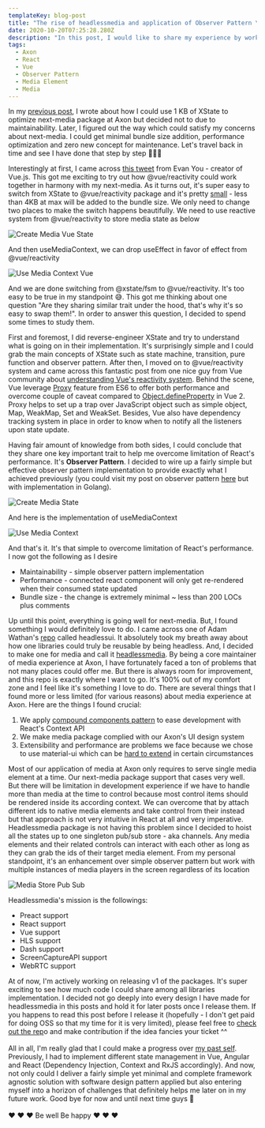 ```yaml
---
templateKey: blog-post
title: "The rise of headlessmedia and application of Observer Pattern \U0001F389"
date: 2020-10-20T07:25:28.280Z
description: "In this post, I would like to share my experience by working on personal media library so-called \"headlessmedia\". It is the set of media libraries designed for UI frameworks such as React and Vue to help ease the work when it comes to media development experience. Stay tuned and read on guys\U0001F60E"
tags:
  - Axon
  - React
  - Vue
  - Observer Pattern
  - Media Element
  - Media
---
```

[](https://next-media-optimization-axon.netlify.app/)In my [previous post](https://namnguyen.design/blog/2020-09-28-optimize-react-media-player-with-xstate-%F0%9F%8E%89%F0%9F%8E%89%F0%9F%8E%89/), I wrote about how I could use 1 KB of XState to optimize next-media package at Axon but decided not to due to maintainability. Later, I figured out the way which could satisfy my concerns about next-media. I could get minimal bundle size addition, performance optimization and zero new concept for maintenance. Let's travel back in time and see I have done that step by step 🚶🏻‍♂️

Interestingly at first, I came across [this tweet](https://twitter.com/youyuxi/status/1261773119003537408?lang=en) from Evan You - creator of Vue.js. This got me exciting to try out how @vue/reactivity could work together in harmony with my next-media. As it turns out, it's super easy to switch from XState to @vue/reactivity package and it's pretty [small](https://bundlephobia.com/result?p=@vue/reactivity@3.0.1) - less than 4KB at max will be added to the bundle size. We only need to change two places to make the switch happens beautifully. We need to use reactive system from @vue/reactivity to store media state as below

![Create Media Vue State](/img/createmediavuestate.png "Create Media Vue State")

And then useMediaContext, we can drop useEffect in favor of effect from @vue/reactivity

![Use Media Context Vue](/img/usemediacontextvue.png "Use Media Context Vue")

And we are done switching from @xstate/fsm to @vue/reactivity. It's too easy to be true in my standpoint 😅. This got me thinking about one question "Are they sharing similar trait under the hood, that's why it's so easy to swap them!". In order to answer this question, I decided to spend some times to study them.

First and foremost, I did reverse-engineer XState and try to understand what is going on in their implementation. It's surprisingly simple and I could grab the main concepts of XState such as state machine, transition, pure function and observer pattern. After then, I moved on to @vue/reactivity system and came across this fantastic post from one nice guy from Vue community about [understanding Vue's reactivity system](https://dev.to/jinjiang/understanding-reactivity-in-vue-3-0-1jni). Behind the scene, Vue leverage [Proxy](https://developer.mozilla.org/en-US/docs/Web/JavaScript/Reference/Global_Objects/Proxy) feature from ES6 to offer both performance and overcome couple of caveat compared to [Object.defineProperty](https://developer.mozilla.org/en-US/docs/Web/JavaScript/Reference/Global_Objects/Object/defineProperty) in Vue 2. Proxy helps to set up a trap over JavaScript object such as simple object, Map, WeakMap, Set and WeakSet. Besides, Vue also have dependency tracking system in place in order to know when to notify all the listeners upon state update.

Having fair amount of knowledge from both sides, I could conclude that they share one key important trait to help me overcome limitation of React's performance. It's **Observer Pattern**. I decided to wire up a fairly simple but effective observer pattern implementation to provide exactly what I achieved previously (you could visit my post on observer pattern [here](https://namnguyen.design/blog/2019-12-25-observer-pattern/) but with implementation in Golang).

![Create Media State](/img/createmediastate.png "Create Media State")

And here is the implementation of useMediaContext

![Use Media Context](/img/usemediacontext.png "Use Media Context")

And that's it. It's that simple to overcome limitation of React's performance. I now got the following as I desire

* Maintainability - simple observer pattern implementation
* Performance - connected react component will only get re-rendered when their consumed state updated
* Bundle size - the change is extremely minimal ~ less than 200 LOCs plus comments

Up until this point, everything is going well for next-media. But, I found something I would definitely love to do. I came across one of Adam Wathan's [repo](https://github.com/tailwindlabs/headlessui) called headlessui. It absolutely took my breath away about how one libraries could truly be reusable by being headless. And, I decided to make one for media and call it [headlessmedia](https://github.com/willnguyen1312/headlessmedia). By being a core maintainer of media experience at Axon, I have fortunately faced a ton of problems that not many places could offer me. But there is always room for improvement, and this repo is exactly where I want to go. It's 100% out of my comfort zone and I feel like it's something I love to do. There are several things that I found more or less limited (for various reasons) about media experience at Axon. Here are the things I found crucial:

1. We apply [compound components pattern](https://kentcdodds.com/blog/compound-components-with-react-hooks) to ease development with React's Context API
2. We make media package complied with our Axon's UI design system
3. Extensibility and performance are problems we face because we chose to use material-ui which can be [hard to extend](https://maxrozen.com/guide-to-component-ui-libraries-react/) in certain circumstances

Most of our application of media at Axon only requires to serve single  media element at a time. Our next-media package support that cases very well. But there will be limitation in development experience if we have to handle more than media at the time to control because most control items should be rendered inside its according context. We can overcome that by attach different ids to native media elements and take control from their instead but that approach is not very intuitive in React at all and very imperative. Headlessmedia package is not having this problem since I decided to hoist all the states up to one singleton pub/sub store - aka channels. Any media elements and their related controls can interact with each other as long as they can grab the ids of their target media element. From my personal standpoint, it's an enhancement over simple observer pattern but work with multiple instances of media players in the screen regardless of its location

![Media Store Pub Sub](/img/mediastorepubsub.png "Media Store Pub Sub")

Headlessmedia's mission is the followings:

* [](https://preactjs.com/)Preact support
* React support
* [](https://v3.vuejs.org/)Vue support
* HLS support
* Dash support
* ScreenCaptureAPI support
* WebRTC support

At of now, I'm actively working on releasing v1 of the packages. It's super exciting to see how much code I could share among all libraries implementation. I decided not go deeply into every design I have made for headlessmedia in this posts and hold it for later posts once I release them. If you happens to read this post before I release it (hopefully - I don't get paid for doing OSS so that my time for it is very limited), please feel free to [check out the rep](https://github.com/willnguyen1312/headlessmedia)o and make contribution if the idea fancies your ticket ^^\
\
All in all, I'm really glad that I could make a progress over [my past self](https://namnguyen.design/blog/2020-06-02-ui-frameworks-and-media-element-%F0%9F%8E%A7/). Previously, I had to implement different state management in Vue, Angular and React (Dependency Injection, Context and RxJS accordingly). And now, not only could I deliver a fairly simple yet minimal and complete framework agnostic solution with software design pattern applied but also entering myself into a horizon of challenges that definitely helps me later on in my future work. Good bye for now and until next time guys 🤘\
\
❤️ ❤️ ❤️ Be well Be happy ❤️ ❤️ ❤️

